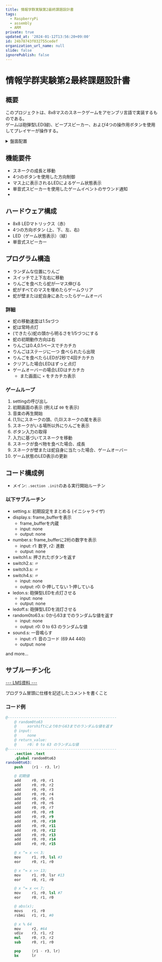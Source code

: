 ```yaml
---
title: 情報学群実験第2最終課題設計書
tags:
  - RaspberryPi
  - assembly
  - ARM
private: true
updated_at: '2024-01-12T13:56:20+09:00'
id: 24b78743f032755cedef
organization_url_name: null
slide: false
ignorePublish: false
---
```

# 情報学群実験第2最終課題設計書
## 概要
このプロジェクトは、8x8マスのスネークゲームをアセンブリ言語で実装するものである。<br>
ゲームは砲弾型LED(緑)、ビープスピーカー、および4つの操作用ボタンを使用してプレイヤーが操作する。
<details><summary>盤面配置</summary>

|       |       |       |       |       |       |       |       |          |       |
| :---: | :---: | :---: | :---: | :---: | :---: | :---: | :---: | :------: | :---: |
|  緑   |       |       |       |       |       |       |       | スピーカ |       |
| 赤00  | 赤01  | 赤02  | 赤03  | 赤04  | 赤05  | 赤06  | 赤07  |          |       |
| 赤10  | 赤11  | 赤12  | 赤13  | 赤14  | 赤15  | 赤16  | 赤17  |          |       |
| 赤20  | 赤21  | 赤22  | 赤23  | 赤24  | 赤25  | 赤26  | 赤27  |          |       |
| 赤30  | 赤31  | 赤32  | 赤33  | 赤34  | 赤35  | 赤36  | 赤37  |          |       |
| 赤40  | 赤41  | 赤42  | 赤43  | 赤44  | 赤45  | 赤46  | 赤47  |          |       |
| 赤50  | 赤51  | 赤52  | 赤53  | 赤54  | 赤55  | 赤56  | 赤57  |          |       |
| 赤60  | 赤61  | 赤62  | 赤63  | 赤64  | 赤65  | 赤66  | 赤67  |  青SW3   | 赤SW4 |
| 赤70  | 赤71  | 赤72  | 赤73  | 赤74  | 赤75  | 赤76  | 赤77  |  黒SW1   | 青SW2 |
</details>

## 機能要件
* スネークの成長と移動
* 4つのボタンを使用した方向制御
* マス上に表示されるLEDによるゲーム状態表示
* 単音式スピーカーを使用したゲームイベントのサウンド通知
* 

## ハードウェア構成
- 8x8 LEDマトリックス（赤）
- 4つの方向ボタン (上、下、左、右)
- LED（ゲーム状態表示）（緑）
- 単音式スピーカー

## プログラム構造
* ランダムな位置にりんご
* スイッチで上下左右に移動
* りんごを食べたら蛇が一マス伸びる
* 蛇がすべてのマスを埋めたらゲームクリア
* 蛇が壁または蛇自身にあたったらゲームオーバ

### 詳細
* 蛇の移動速度は1.5sづつ
* 蛇は常時点灯
* (できたら)蛇の頭から明るさを1/5づつにする
* 蛇の初期動作方向は右
* りんごは0.4,0.1ペースでチカチカ
* りんごはステージに一つ 食べられたら出現
* りんごを食べたらLEDが2秒で4回チカチカ
* クリアした場合LEDはずっと点灯
* ゲームオーバーの場合LEDはチカチカ
  * また画面に `×` をチカチカ表示

### ゲームループ
1. settingの呼び出し
2. 初期画面の表示 (例えば `00` を表示)
3. 音楽の再生開始
4. (1,1)にスネークの頭、(1,0)スネークの尾を表示
5. スネークがいる場所以外にりんごを表示
6. ボタン入力の取得
7. 入力に基づいてスネークを移動
8. スネークが食べ物を食べた場合、成長
9. スネークが壁または蛇自身に当たった場合、ゲームオーバー
10. ゲーム状態のLED表示の更新

## コード構成例
* メイン: `.section .init`のある実行開始ルーチン
### 以下サブルーチン
* setting.s: 初期設定をまとめる (イニシャライザ)
* display.s: frame_bufferを表示
  * frame_bufferを内蔵
  * input:  none
  * output: none
* number.s: frame_bufferに2桁の数字を表示
  * input: r1: 数字, r2: 進数
  * output: none
* switch1.s: 押されたボタンを返す
* switch2.s: 〃
* switch3.s: 〃
* switch4.s: 〃
  * input:  none
  * output: r0: 0-押してない 1-押している
* ledon.s: 砲弾型LEDを点灯させる
  * input:  none
  * output: none
* ledoff.s: 砲弾型LEDを消灯させる
* random0to63.s: 0から63までのランダムな値を返す
  * input: none
  * output: r0: 0 to 63 のランダムな値
* sound.s: 一音鳴らす
  * input: r1: 音のコード (69 A4 440)
  * output: none


and more…

## サブルーチン化
[--- LMS資料 ---](https://lms.kochi-tech.ac.jp/pluginfile.php/207510/mod_resource/content/1/%E3%82%B5%E3%83%95%E3%82%99%E3%83%AB%E3%83%BC%E3%83%81%E3%83%B3.pdf)

プログラム冒頭に仕様を記述したコメントを書くこと
### コード例
```assembly:random0to63.s
@--------------------------------------------------
    @ random0to63
    @     xorshiftにより0から63までのランダムな値を返す
    @ input:
    @     none
    @ return_value:
    @     r0: 0 to 63 のランダムな値
@--------------------------------------------------
    .section .text
    .global random0to63
random0to63:
    push    {r1 - r3, lr}

    @ 初期値
    add     r0, r0, r1
    add     r0, r0, r2
    add     r0, r0, r3
    add     r0, r0, r4
    add     r0, r0, r5
    add     r0, r0, r6
    add     r0, r0, r7
    add     r0, r0, r8
    add     r0, r0, r9
    add     r0, r0, r10
    add     r0, r0, r11
    add     r0, r0, r12
    add     r0, r0, r13
    add     r0, r0, r14
    add     r0, r0, r15

    @ x ^= x << 3;
    mov     r1, r0, lsl #3
    eor     r0, r1, r0

    @ x ^= x >> 13;
    mov     r1, r0, lsr #13
    eor     r0, r1, r0

    @ x ^= x << 7;
    mov     r1, r0, lsl #7
    eor     r0, r1, r0

    @ abs(x);
    movs    r1, r0
    rsbmi   r1, r1, #0

    @ x % 64
    mov     r2, #64
    udiv    r3, r1, r2
    mul     r0, r3, r2
    sub     r0, r1, r0

    pop     {r1 - r3, lr}
    bx      lr
```
